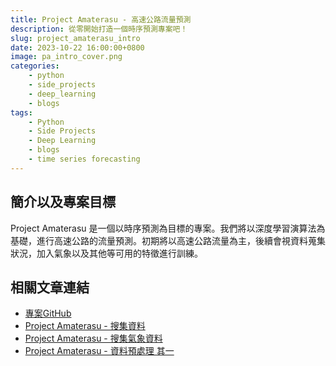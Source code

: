 ```yaml
---
title: Project Amaterasu - 高速公路流量預測
description: 從零開始打造一個時序預測專案吧！
slug: project_amaterasu_intro
date: 2023-10-22 16:00:00+0800
image: pa_intro_cover.png
categories:
    - python
    - side_projects
    - deep_learning
    - blogs
tags:
    - Python
    - Side Projects
    - Deep Learning
    - blogs
    - time series forecasting
---
```


## 簡介以及專案目標

Project Amaterasu 是一個以時序預測為目標的專案。我們將以深度學習演算法為基礎，進行高速公路的流量預測。初期將以高速公路流量為主，後續會視資料蒐集狀況，加入氣象以及其他等可用的特徵進行訓練。

## 相關文章連結

* [專案GitHub](https://github.com/dstipscafe/Amaterasu)
* [Project Amaterasu - 搜集資料](https://dstipscafe.github.io/blogs/p/project_amaterasu_data_prepare)
* [Project Amaterasu - 搜集氣象資料](https://dstipscafe.github.io/blogs/p/project_amaterasu__weather_data_prepare/)
* [Project Amaterasu - 資料預處理 其一](https://dstipscafe.github.io/blogs/p/project_amaterasu_data_preprocessing_geo/)